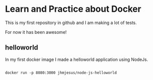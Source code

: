 # Learn and Practice about Docker

This is my first repository in github and I am making a lot of tests.

For now it has been awesome!

## helloworld



In my first docker image I made a helloworld application using NodeJs.



````

docker run -p 8080:3000 jhmjesus/node-js-helloworld

````